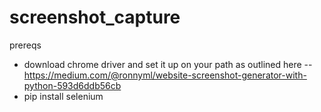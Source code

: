 # screenshot_capture

prereqs 
  - download chrome driver and set it up on your path as outlined here -- https://medium.com/@ronnyml/website-screenshot-generator-with-python-593d6ddb56cb
  - pip install selenium
